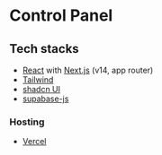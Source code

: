 # Control Panel

## Tech stacks

- [React](https://react.dev/) with [Next.js](https://nextjs.org/) (v14, app router)
- [Tailwind](https://tailwindcss.com/)
- [shadcn UI](https://ui.shadcn.com/)
- [supabase-js](https://github.com/supabase/supabase-js)

### Hosting

- [Vercel](https://vercel.com/)
